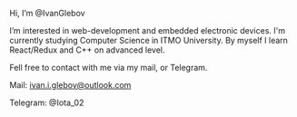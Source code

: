 Hi, I’m @IvanGlebov

I’m interested in web-development and embedded electronic devices.
I'm currently studying Computer Science in ITMO University.
By myself I learn React/Redux and C++ on advanced level.

Fell free to contact with me via my mail, or Telegram.

Mail: ivan.i.glebov@outlook.com

Telegram: @Iota_02


<!---
IvanGlebov/IvanGlebov is a ✨ special ✨ repository because its `README.md` (this file) appears on your GitHub profile.
You can click the Preview link to take a look at your changes.
--->
